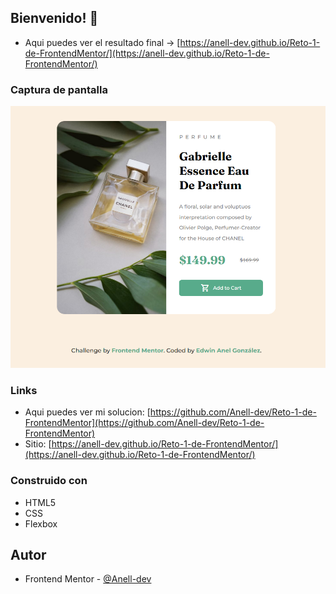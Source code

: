 ## Bienvenido! 👋

- Aqui puedes ver el resultado final -> [https://anell-dev.github.io/Reto-1-de-FrontendMentor/](https://anell-dev.github.io/Reto-1-de-FrontendMentor/)

### Captura de pantalla

![](./images/reto%201%20-%20resultado%20final.png)

### Links

- Aqui puedes ver mi solucion: [https://github.com/Anell-dev/Reto-1-de-FrontendMentor](https://github.com/Anell-dev/Reto-1-de-FrontendMentor)
- Sitio: [https://anell-dev.github.io/Reto-1-de-FrontendMentor/](https://anell-dev.github.io/Reto-1-de-FrontendMentor/)

### Construido con

- HTML5
- CSS
- Flexbox

## Autor

- Frontend Mentor - [@Anell-dev](https://www.frontendmentor.io/profile/Anell-dev)
